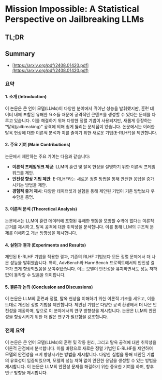 # Mission Impossible: A Statistical Perspective on Jailbreaking LLMs
## TL;DR
## Summary
- [https://arxiv.org/pdf/2408.01420.pdf](https://arxiv.org/pdf/2408.01420.pdf)

### 요약

#### 1. 소개 (Introduction)
이 논문은 큰 언어 모델(LLMs)이 다양한 분야에서 뛰어난 성능을 발휘했지만, 훈련 데이터 내에 포함된 유해한 요소들 때문에 공격적인 콘텐츠를 생성할 수 있다는 문제를 다루고 있습니다. 이를 해결하기 위해 다양한 정렬 기법이 사용되지만, 새롭게 등장하는 "탈옥(jailbreaking)" 공격에 의해 쉽게 뚫리는 문제점이 있습니다. 논문에서는 이러한 탈옥 현상에 대한 이론적 분석과 이를 줄이기 위한 새로운 기법(E-RLHF)을 제안합니다.

#### 2. 주요 기여 (Main Contributions)
논문에서 제안하는 주요 기여는 다음과 같습니다:
- **이론적 프레임워크 제공**: LLM의 훈련 및 탈옥 현상을 설명하기 위한 이론적 프레임워크를 제안.
- **안전성 향상 기법 제안**: E-RLHF라는 새로운 정렬 방법을 통해 안전한 응답을 증가시키는 방법을 제안.
- **경험적 증거 제시**: 다양한 데이터셋과 실험을 통해 제안된 기법이 기존 방법보다 우수함을 증명.

#### 3. 이론적 분석 (Theoretical Analysis)
논문에서는 LLM이 훈련 데이터에 포함된 유해한 행동을 모방할 수밖에 없다는 이론적 근거를 제시하고, 탈옥 공격에 대한 취약성을 분석합니다. 이를 통해 LLM의 구조적 문제를 이해하고 개선 방향성을 제시합니다.

#### 4. 실험과 결과 (Experiments and Results)
제안된 E-RLHF 기법을 적용한 결과, 기존의 RLHF 기법보다 모든 정렬 문제에서 더 나은 성능을 발휘했습니다. 특히, AdvBench와 HarmBench 프로젝트에서의 안전성 결과가 크게 향상되었음을 보여주었습니다. 이는 모델이 안전성을 유지하면서도 성능 저하 없이 동작할 수 있음을 의미합니다.

#### 5. 결론과 논의 (Conclusion and Discussions)
이 논문은 LLM의 훈련과 정렬, 탈옥 현상을 이해하기 위한 이론적 기초를 세우고, 이를 토대로 개선된 정렬 기법을 제안합니다. 제안된 기법은 다양한 공격 환경에서 더 나은 안전성을 제공하며, 앞으로 이 분야에서의 연구 방향성을 제시합니다. 논문은 LLM의 안전성을 향상시키기 위한 더 많은 연구가 필요함을 강조합니다.

### 전체 요약
이 논문은 큰 언어 모델(LLMs)의 훈련 및 작동 원리, 그리고 탈옥 공격에 대한 취약성을 이론적 관점에서 분석합니다. 이를 바탕으로 새로운 정렬 기법인 E-RLHF를 제안하여 모델의 안전성을 크게 향상시키는 방법을 제시합니다. 다양한 실험을 통해 제안된 기법의 유효성이 입증되었으며, 모델의 성능 저하 없이 안전한 응답을 생성할 수 있는 방법을 제시합니다. 이 논문은 LLM의 안전성 문제를 해결하기 위한 중요한 기여를 하며, 향후 연구 방향을 제시합니다.